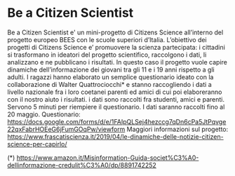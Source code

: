 # Be a Citizen Scientist
Be a Citizen Scientist e' un mini-progetto di Citizens Science all’interno del progetto europeo BEES con le scuole superiori d’Italia. L’obiettivo dei progetti di Citizens Science e’ promuovere la scienza partecipata: i cittadini si trasformano in ideatori del progetto scientifico, raccolgono i dati, li analizzano e ne pubblicano i risultati. In questo caso il progetto vuole capire dinamiche dell’informazione dei giovani tra gli 11 e i 19 anni rispetto a gli adulti. I ragazzi hanno elaborato un semplice questionario ideato con la collaborazione di Walter Quattrociocchi*  e stanno raccogliendo i dati a livello nazionale fra i loro coetanei parenti ed amici di cui poi elaboreranno con il nostro aiuto i risultati.
i dati sono raccolti fra studenti, amici e parenti. Servono 5 minuti per riempiere il questionario. I dati saranno raccolti fino al 20 maggio.
Questionario: https://docs.google.com/forms/d/e/1FAIpQLSej4hezccg7qDn6cPa5JtPqvge22qxFabrHOEeG6jFumGOqPw/viewform
Maggiori informazioni sul progetto: https://www.frascatiscienza.it/2019/04/le-dinamiche-delle-notizie-citizen-science-per-capirlo/

(*) https://www.amazon.it/Misinformation-Guida-societ%C3%A0-dellinformazione-credulit%C3%A0/dp/8891742252
